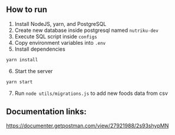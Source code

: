 ## How to run

1. Install NodeJS, yarn, and PostgreSQL
2. Create new database inside postgresql named `nutriku-dev`
3. Execute SQL script inside `configs`
4. Copy environment variables into `.env`
5. Install dependencies

```diff
yarn install
```

6. Start the server

```diff
yarn start
```

7. Run `node utils/migrations.js` to add new foods data from csv

## Documentation links:

https://documenter.getpostman.com/view/27921988/2s93shypMN
